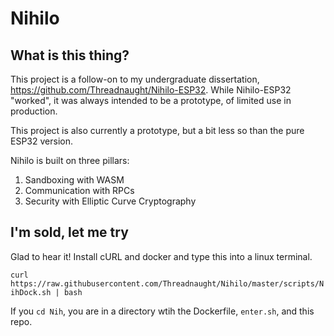 # Nihilo

## What is this thing?
This project is a follow-on to my undergraduate dissertation, https://github.com/Threadnaught/Nihilo-ESP32. While Nihilo-ESP32 "worked", it was always intended to be a prototype, of limited use in production.

This project is also currently a prototype, but a bit less so than the pure ESP32 version.

Nihilo is built on three pillars:
1. Sandboxing with WASM
2. Communication with RPCs
3. Security with Elliptic Curve Cryptography

## I'm sold, let me try

Glad to hear it! Install cURL and docker and type this into a linux terminal.

`curl https://raw.githubusercontent.com/Threadnaught/Nihilo/master/scripts/NihDock.sh | bash`

If you `cd Nih`, you are in a directory wtih the Dockerfile, `enter.sh`, and this repo.

